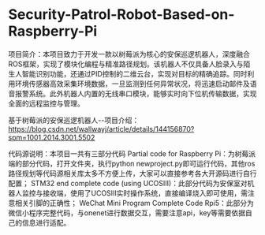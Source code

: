 # Security-Patrol-Robot-Based-on-Raspberry-Pi
项目简介：本项目致力于开发一款以树莓派为核心的安保巡逻机器人，深度融合ROS框架，实现了模块化编程与精准路径规划。该机器人不仅具备人脸录入与陌生人智能识别功能，还通过PID控制的二维云台，实现对目标的精确追踪。同时利用环境传感器高效采集环境数据，一旦监测到任何异常状况，将迅速启动邮件及语音报警系统。此外机器人内置的无线串口模块，能够实时向下位机传输数据，实现全面的远程监控与管理。


​基于树莓派的安保巡逻机器人--项目介绍：https://blog.csdn.net/wallwayj/article/details/144156870?spm=1001.2014.3001.5502


代码源说明：本项目一共有三部分代码
Partial code for Raspberry Pi：为树莓派端的部分代码，打开文件夹，执行python newproject.py即可运行代码，其他ros路径规划等代码源相关库太多不方便上传，大家可以直接参考各大开源码进行自行配置；
STM32 end complete code (using UCOSIII)：此部分代码为安保室对机器人监控与接收端，使用了UCOSIII实时操作系统，直接编译烧入即可使用，需注意相关引脚的正确性；
WeChat Mini Program Complete Code Rpi5：此部分为微信小程序完整代码，与onenet进行数据交互，需要注意api，key等需要依据自己的信息进行适配。

